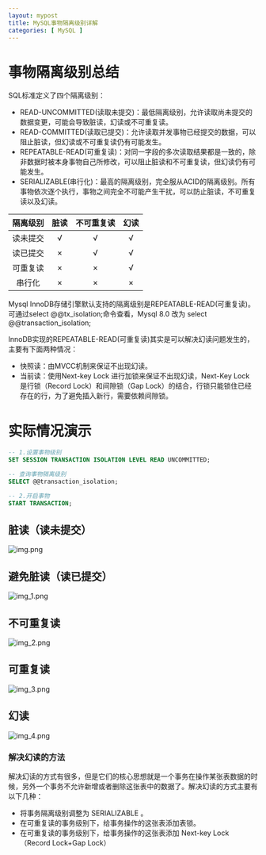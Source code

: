 ```yaml
---
layout: mypost
title: MySQL事物隔离级别详解
categories: [ MySQL ]
---
```


# 事物隔离级别总结

SQL标准定义了四个隔离级别：

- READ-UNCOMMITTED(读取未提交)：最低隔离级别，允许读取尚未提交的数据变更，可能会导致脏读，幻读或不可重复读。
- READ-COMMITTED(读取已提交)：允许读取并发事物已经提交的数据，可以阻止脏读，但幻读或不可重复读仍有可能发生。
- REPEATABLE-READ(可重复读)：对同一字段的多次读取结果都是一致的，除非数据时被本身事物自己所修改，可以阻止脏读和不可重复读，但幻读仍有可能发生。
- SERIALIZABLE(串行化)：最高的隔离级别，完全服从ACID的隔离级别。所有事物依次逐个执行，事物之间完全不可能产生干扰，可以防止脏读，不可重复读以及幻读。

| 隔离级别 | 脏读 | 不可重复读 | 幻读 |
|:----:|:--:|:-----:|:--:|
| 读未提交 | √  |   √   | √  |
| 读已提交 | ×  |   √   | √  |
| 可重复读 | ×  |   ×   | √  |
| 串行化  | ×  |   ×   | ×  |

Mysql InnoDB存储引擎默认支持的隔离级别是REPEATABLE-READ(可重复读)。可通过select @@tx_isolation;命令查看，Mysql 8.0 改为
select @@transaction_isolation;

InnoDB实现的REPEATABLE-READ(可重复读)其实是可以解决幻读问题发生的，主要有下面两种情况：

- 快照读：由MVCC机制来保证不出现幻读。
- 当前读：使用Next-key Lock 进行加锁来保证不出现幻读，Next-Key Lock 是行锁（Record Lock）和间隙锁（Gap
  Lock）的结合，行锁只能锁住已经存在的行，为了避免插入新行，需要依赖间隙锁。

# 实际情况演示

```sql
-- 1.设置事物级别
SET SESSION TRANSACTION ISOLATION LEVEL READ UNCOMMITTED;

-- 查询事物隔离级别
SELECT @@transaction_isolation;

-- 2.开启事物
START TRANSACTION;
```

## 脏读（读未提交）

![img.png](img.png)

## 避免脏读（读已提交）

![img_1.png](img_1.png)

## 不可重复读

![img_2.png](img_2.png)

## 可重复读

![img_3.png](img_3.png)

## 幻读

![img_4.png](img_4.png)

### 解决幻读的方法

解决幻读的方式有很多，但是它们的核心思想就是一个事务在操作某张表数据的时候，另外一个事务不允许新增或者删除这张表中的数据了。解决幻读的方式主要有以下几种：

- 将事务隔离级别调整为 SERIALIZABLE 。
- 在可重复读的事务级别下，给事务操作的这张表添加表锁。
- 在可重复读的事务级别下，给事务操作的这张表添加 Next-key Lock（Record Lock+Gap Lock）


